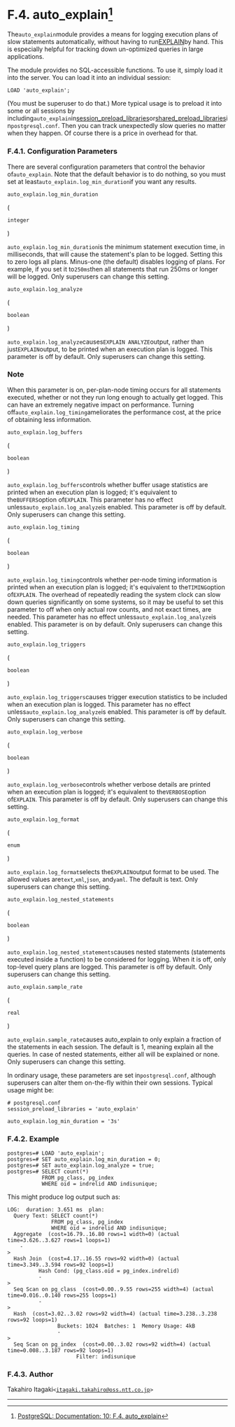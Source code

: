 # F.4. auto\_explain[^1]

The`auto_explain`module provides a means for logging execution plans of slow statements automatically, without having to run[EXPLAIN](https://www.postgresql.org/docs/10/static/sql-explain.html)by hand. This is especially helpful for tracking down un-optimized queries in large applications.

The module provides no SQL-accessible functions. To use it, simply load it into the server. You can load it into an individual session:

```
LOAD 'auto_explain';
```

\(You must be superuser to do that.\) More typical usage is to preload it into some or all sessions by including`auto_explain`in[session\_preload\_libraries](https://www.postgresql.org/docs/10/static/runtime-config-client.html#GUC-SESSION-PRELOAD-LIBRARIES)or[shared\_preload\_libraries](https://www.postgresql.org/docs/10/static/runtime-config-client.html#GUC-SHARED-PRELOAD-LIBRARIES)in`postgresql.conf`. Then you can track unexpectedly slow queries no matter when they happen. Of course there is a price in overhead for that.

### F.4.1. Configuration Parameters

There are several configuration parameters that control the behavior of`auto_explain`. Note that the default behavior is to do nothing, so you must set at least`auto_explain.log_min_duration`if you want any results.

`auto_explain.log_min_duration`

\(

`integer`

\)



`auto_explain.log_min_duration`is the minimum statement execution time, in milliseconds, that will cause the statement's plan to be logged. Setting this to zero logs all plans. Minus-one \(the default\) disables logging of plans. For example, if you set it to`250ms`then all statements that run 250ms or longer will be logged. Only superusers can change this setting.

`auto_explain.log_analyze`

\(

`boolean`

\)



`auto_explain.log_analyze`causes`EXPLAIN ANALYZE`output, rather than just`EXPLAIN`output, to be printed when an execution plan is logged. This parameter is off by default. Only superusers can change this setting.

### Note

When this parameter is on, per-plan-node timing occurs for all statements executed, whether or not they run long enough to actually get logged. This can have an extremely negative impact on performance. Turning off`auto_explain.log_timing`ameliorates the performance cost, at the price of obtaining less information.

`auto_explain.log_buffers`

\(

`boolean`

\)



`auto_explain.log_buffers`controls whether buffer usage statistics are printed when an execution plan is logged; it's equivalent to the`BUFFERS`option of`EXPLAIN`. This parameter has no effect unless`auto_explain.log_analyze`is enabled. This parameter is off by default. Only superusers can change this setting.

`auto_explain.log_timing`

\(

`boolean`

\)



`auto_explain.log_timing`controls whether per-node timing information is printed when an execution plan is logged; it's equivalent to the`TIMING`option of`EXPLAIN`. The overhead of repeatedly reading the system clock can slow down queries significantly on some systems, so it may be useful to set this parameter to off when only actual row counts, and not exact times, are needed. This parameter has no effect unless`auto_explain.log_analyze`is enabled. This parameter is on by default. Only superusers can change this setting.

`auto_explain.log_triggers`

\(

`boolean`

\)



`auto_explain.log_triggers`causes trigger execution statistics to be included when an execution plan is logged. This parameter has no effect unless`auto_explain.log_analyze`is enabled. This parameter is off by default. Only superusers can change this setting.

`auto_explain.log_verbose`

\(

`boolean`

\)



`auto_explain.log_verbose`controls whether verbose details are printed when an execution plan is logged; it's equivalent to the`VERBOSE`option of`EXPLAIN`. This parameter is off by default. Only superusers can change this setting.

`auto_explain.log_format`

\(

`enum`

\)



`auto_explain.log_format`selects the`EXPLAIN`output format to be used. The allowed values are`text`,`xml`,`json`, and`yaml`. The default is text. Only superusers can change this setting.

`auto_explain.log_nested_statements`

\(

`boolean`

\)



`auto_explain.log_nested_statements`causes nested statements \(statements executed inside a function\) to be considered for logging. When it is off, only top-level query plans are logged. This parameter is off by default. Only superusers can change this setting.

`auto_explain.sample_rate`

\(

`real`

\)



`auto_explain.sample_rate`causes auto\_explain to only explain a fraction of the statements in each session. The default is 1, meaning explain all the queries. In case of nested statements, either all will be explained or none. Only superusers can change this setting.

In ordinary usage, these parameters are set in`postgresql.conf`, although superusers can alter them on-the-fly within their own sessions. Typical usage might be:

```
# postgresql.conf
session_preload_libraries = 'auto_explain'

auto_explain.log_min_duration = '3s'
```

### F.4.2. Example

```
postgres=# LOAD 'auto_explain';
postgres=# SET auto_explain.log_min_duration = 0;
postgres=# SET auto_explain.log_analyze = true;
postgres=# SELECT count(*)
           FROM pg_class, pg_index
           WHERE oid = indrelid AND indisunique;
```

This might produce log output such as:

```
LOG:  duration: 3.651 ms  plan:
  Query Text: SELECT count(*)
              FROM pg_class, pg_index
              WHERE oid = indrelid AND indisunique;
  Aggregate  (cost=16.79..16.80 rows=1 width=0) (actual time=3.626..3.627 rows=1 loops=1)
    -
>
  Hash Join  (cost=4.17..16.55 rows=92 width=0) (actual time=3.349..3.594 rows=92 loops=1)
          Hash Cond: (pg_class.oid = pg_index.indrelid)
          -
>
  Seq Scan on pg_class  (cost=0.00..9.55 rows=255 width=4) (actual time=0.016..0.140 rows=255 loops=1)
          -
>
  Hash  (cost=3.02..3.02 rows=92 width=4) (actual time=3.238..3.238 rows=92 loops=1)
                Buckets: 1024  Batches: 1  Memory Usage: 4kB
                -
>
  Seq Scan on pg_index  (cost=0.00..3.02 rows=92 width=4) (actual time=0.008..3.187 rows=92 loops=1)
                      Filter: indisunique
```

### F.4.3. Author

Takahiro Itagaki`<`[`itagaki.takahiro@oss.ntt.co.jp`](mailto:itagaki.takahiro@oss.ntt.co.jp)`>`

---



[^1]:  [PostgreSQL: Documentation: 10: F.4. auto\_explain](https://www.postgresql.org/docs/10/static/auto-explain.html)

